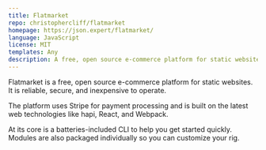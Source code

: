 ```yaml
---
title: Flatmarket
repo: christophercliff/flatmarket
homepage: https://json.expert/flatmarket/
language: JavaScript
license: MIT
templates: Any
description: A free, open source e-commerce platform for static websites.
---
```


Flatmarket is a free, open source e-commerce platform for static websites. It is reliable, secure, and inexpensive to operate.

The platform uses Stripe for payment processing and is built on the latest web technologies like hapi, React, and Webpack.

At its core is a batteries-included CLI to help you get started quickly. Modules are also packaged individually so you can customize your rig.